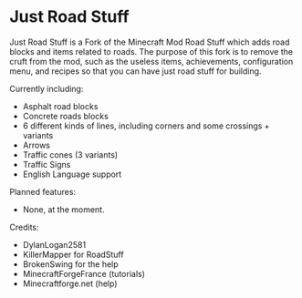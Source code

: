 # Just Road Stuff

Just Road Stuff is a Fork of the Minecraft Mod Road Stuff which adds road blocks and items related to roads.
The purpose of this fork is to remove the cruft from the mod, such as the useless items, achievements, configuration menu, and recipes so that you can have just road stuff for building.

Currently including:
- Asphalt road blocks
- Concrete roads blocks
- 6 different kinds of lines, including corners and some crossings + variants
- Arrows
- Traffic cones (3 variants)
- Traffic Signs 
- English Language support

Planned features:
- None, at the moment.

Credits:
- DylanLogan2581
- KillerMapper for RoadStuff
- BrokenSwing for the help
- MinecraftForgeFrance (tutorials)
- Minecraftforge.net (help)
